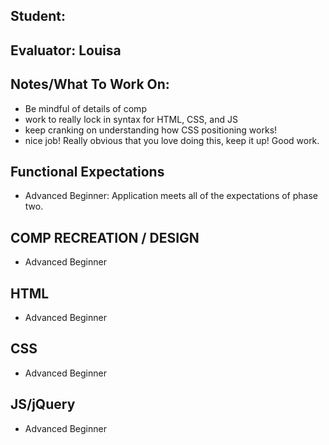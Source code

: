 ## Student:
## Evaluator: Louisa
## Notes/What To Work On:

- Be mindful of details of comp
- work to really lock in syntax for HTML, CSS, and JS
- keep cranking on understanding how CSS positioning works!
- nice job! Really obvious that you love doing this, keep it up! Good work.

## Functional Expectations

* Advanced Beginner: Application meets all of the expectations of phase two.   

## COMP RECREATION / DESIGN

* Advanced Beginner

## HTML

* Advanced Beginner

## CSS

* Advanced Beginner

## JS/jQuery

* Advanced Beginner
